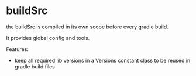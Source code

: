 # buildSrc

the buildSrc is compiled in its own scope before every gradle build.

It provides global config and tools.

Features:

* keep all required lib versions in a Versions constant class to be reused in gradle build files